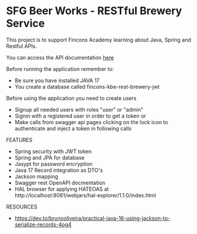 # SFG Beer Works - RESTful Brewery Service

This project is to support Fincons Academy learning about Java, Spring and Restful APIs. 

You can access the API documentation [here](http://localhost:8081/swagger-ui/index.html)

Before running the application remember to:
* Be sure you have installed JAVA 17
* You create a database called fincons-kbe-rest-brewery-jwt

Before using the application you need to create users
* Signup all needed users with roles "user" or "admin"
* Signin with a registered user in order to get a token or 
* Make calls from swagger api pages clicking on the lock icon to authenticate and inject a token in following calls

FEATURES
* Spring security with JWT token
* Spring and JPA for database
* Jasypt for password encryption
* Java 17 Record integration as DTO's
* Jackson mapping
* Swagger rest OpenAPI docmentation
* HAL browser for applying HATEOAS at http://localhost:8081/webjars/hal-explorer/1.1.0/index.html

RESOURCES
* https://dev.to/brunooliveira/practical-java-16-using-jackson-to-serialize-records-4og4
